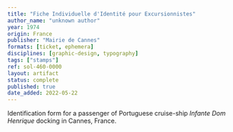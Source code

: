 ```yaml
---
title: "Fiche Individuelle d'Identité pour Excursionnistes"
author_name: "unknown author"
year: 1974
origin: France
publisher: "Mairie de Cannes"
formats: [ticket, ephemera]
disciplines: [graphic-design, typography]
tags: ["stamps"]
ref: sol-460-0000
layout: artifact
status: complete
published: true
date_added: 2022-05-22
---
```


Identification form for a passenger of Portuguese cruise-ship <cite>Infante Dom Henrique</cite> docking in Cannes, France.
